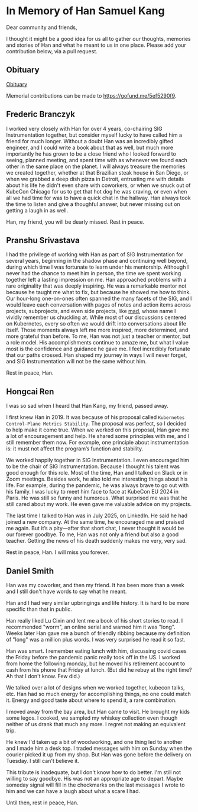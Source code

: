 # In Memory of Han Samuel Kang

Dear community and friends,

I thought it might be a good idea for us all to gather our thoughts, memories and stories of Han and what he meant to us in one place. Please add your contribution below, via a pull request.

## Obituary

[Obituary](https://www.legacy.com/us/obituaries/legacyremembers/han-kang-obituary?id=59374211)

Memorial contributions can be made to https://gofund.me/5ef5290f9.

## Frederic Branczyk

I worked very closely with Han for over 4 years, co-chairing SIG Instrumentation together, but consider myself lucky to have called him a friend for much longer. Without a doubt Han was an incredibly gifted engineer, and I could write a book about that as well, but much more importantly he has grown to be a close friend who I looked forward to seeing, planned meeting, and spent time with as whenever we found each other in the same place on the planet. I will always treasure the memories we created together, whether at that Brazilian steak house in San Diego, or when we grabbed a deep dish pizza in Detroit, entrusting me with details about his life he didn't even share with coworkers, or when we snuck out of KubeCon Chicago for us to get that hot dog he was craving, or even when all we had time for was to have a quick chat in the hallway. Han always took the time to listen and give a thoughful answer, but never missing out on getting a laugh in as well.

Han, my friend, you will be dearly missed. Rest in peace.

## Pranshu Srivastava

I had the privilege of working with Han as part of SIG Instrumentation for several years, beginning in the shadow phase and continuing well beyond, during which time I was fortunate to learn under his mentorship. Although I never had the chance to meet him in person, the time we spent working together left a lasting impression on me. Han approached problems with a rare originality that was deeply inspiring. He was a remarkable mentor not because he taught me what to fix, but because he showed me how to think. Our hour-long one-on-ones often spanned the many facets of the SIG, and I would leave each conversation with pages of notes and action items across projects, subprojects, and even side projects, like [mad](https://github.com/rexagod/mad), whose name I vividly remember us chuckling at. While most of our discussions centered on Kubernetes, every so often we would drift into conversations about life itself. Those moments always left me more inspired, more determined, and more grateful than before. To me, Han was not just a teacher or mentor, but a role model. His accomplishments continue to amaze me, but what I value most is the confidence and guidance he gave me. I feel incredibly fortunate that our paths crossed. Han shaped my journey in ways I will never forget, and SIG Instrumentation will not be the same without him.

Rest in peace, Han.

## Hongcai Ren

I was so sad when I heard that Han Kang, my friend, passed away.

I first knew Han in 2019. It was because of his proposal called `Kubernetes Control-Plane Metrics Stability`. The proposal 
was perfect, so I decided to help make it come true. When we worked on this proposal, Han gave me a lot of encouragement 
and help. He shared some principles with me, and I still remember them now. For example, one principle about instrumentation
is: it must not affect the program’s function and stability.

We worked happily together in SIG Instrumentation. I even encouraged him to be the chair of SIG Instrumentation. Because 
I thought his talent was good enough for this role. Most of the time, Han and I talked on Slack or in Zoom meetings. 
Besides work, he also told me interesting things about his life. For example, during the pandemic, he was always brave 
to go out with his family. I was lucky to meet him face to face at KubeCon EU 2024 in Paris. He was still so funny and 
humorous. What surprised me was that he still cared about my work. He even gave me valuable advice on my projects.

The last time I talked to Han was in July 2025, on LinkedIn. He said he had joined a new company. At the same time, 
he encouraged me and praised me again. But it’s a pity—after that short chat, I never thought it would be our forever goodbye.
To me, Han was not only a friend but also a good teacher. Getting the news of his death suddenly makes me very, very sad. 

Rest in peace, Han. I will miss you forever.

## Daniel Smith

Han was my coworker, and then my friend. It has been more than a week and I still don't have words to say what he meant.

Han and I had very similar upbringings and life history. It is hard to be more specific than that in public.

Han really liked Lu Cixin and lent me a book of his short stories to read. I recommended "worm", an online serial and
warned him it was "long". Weeks later Han gave me a bunch of friendly ribbing because my definition of "long" was a
million plus words. I was very surprised he read it so fast.

Han was smart. I remember eating lunch with him, discussing covid cases the Friday before the pandemic panic really took
off in the US. I worked from home the following monday, but he moved his retirement account to cash from his phone that
Friday at lunch. (But did he rebuy at the right time? Ah that I don't know. Few did.)

We talked over a lot of designs when we worked together, kubecon talks, etc. Han had so much energy for accomplishing
things, no one could match it. Energy and good taste about where to spend it, a rare combination.

I moved away from the bay area, but Han came to visit. He brought my kids some legos. I cooked, we sampled my whiskey
collection even though neither of us drank that much any more. I regret not making an equivalent trip.

He knew I'd taken up a bit of woodworking, and one thing led to another and I made him a desk top. I traded messages
with him on Sunday when the courier picked it up from my shop. But Han was gone before the delivery on Tuesday. I still
can't believe it.

This tribute is inadequate, but I don't know how to do better. I'm still not willing to say goodbye. His was not an
appropriate age to depart. Maybe someday signal will fill in the checkmarks on the last messages I wrote to him and
we can have a laugh about what a scare I had.

Until then, rest in peace, Han.
